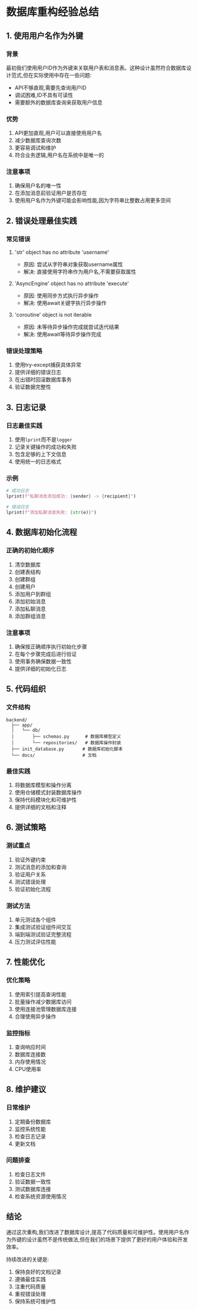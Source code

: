 # 数据库重构经验总结

## 1. 使用用户名作为外键

### 背景
最初我们使用用户ID作为外键来关联用户表和消息表。这种设计虽然符合数据库设计范式,但在实际使用中存在一些问题:
- API不够直观,需要先查询用户ID
- 调试困难,ID不具有可读性
- 需要额外的数据库查询来获取用户信息



### 优势
1. API更加直观,用户可以直接使用用户名
2. 减少数据库查询次数
3. 更容易调试和维护
4. 符合业务逻辑,用户名在系统中是唯一的

### 注意事项
1. 确保用户名的唯一性
2. 在添加消息前验证用户是否存在
3. 使用用户名作为外键可能会影响性能,因为字符串比整数占用更多空间

## 2. 错误处理最佳实践

### 常见错误
1. 'str' object has no attribute 'username'
   - 原因: 尝试从字符串对象获取username属性
   - 解决: 直接使用字符串作为用户名,不需要获取属性

2. 'AsyncEngine' object has no attribute 'execute'
   - 原因: 使用同步方式执行异步操作
   - 解决: 使用await关键字执行异步操作

3. 'coroutine' object is not iterable
   - 原因: 未等待异步操作完成就尝试迭代结果
   - 解决: 使用await等待异步操作完成

### 错误处理策略
1. 使用try-except捕获具体异常
2. 提供详细的错误日志
3. 在出错时回滚数据库事务
4. 验证数据完整性

## 3. 日志记录

### 日志最佳实践
1. 使用`lprint`而不是`logger`
2. 记录关键操作的成功和失败
3. 包含足够的上下文信息
4. 使用统一的日志格式

### 示例
```python
# 成功日志
lprint(f"私聊消息添加成功: {sender} -> {recipient}")

# 错误日志
lprint(f"添加私聊消息失败: {str(e)}")
```

## 4. 数据库初始化流程

### 正确的初始化顺序
1. 清空数据库
2. 创建表结构
3. 创建群组
4. 创建用户
5. 添加用户到群组
6. 添加初始消息
7. 添加私聊消息
8. 添加群组消息

### 注意事项
1. 确保按正确顺序执行初始化步骤
2. 在每个步骤完成后进行验证
3. 使用事务确保数据一致性
4. 提供详细的初始化日志

## 5. 代码组织

### 文件结构
```
backend/
  ├── app/
  │   └── db/
  │       ├── schemas.py      # 数据库模型定义
  │       └── repositories/   # 数据库操作封装
  ├── init_database.py       # 数据库初始化脚本
  └── docs/                  # 文档
```

### 最佳实践
1. 将数据库模型和操作分离
2. 使用仓储模式封装数据库操作
3. 保持代码模块化和可维护性
4. 提供详细的文档和注释

## 6. 测试策略

### 测试重点
1. 验证外键约束
2. 测试消息的添加和查询
3. 验证用户关系
4. 测试错误处理
5. 验证初始化流程

### 测试方法
1. 单元测试各个组件
2. 集成测试验证组件间交互
3. 端到端测试验证完整流程
4. 压力测试评估性能

## 7. 性能优化

### 优化策略
1. 使用索引提高查询性能
2. 批量操作减少数据库访问
3. 使用连接池管理数据库连接
4. 合理使用异步操作

### 监控指标
1. 查询响应时间
2. 数据库连接数
3. 内存使用情况
4. CPU使用率

## 8. 维护建议

### 日常维护
1. 定期备份数据库
2. 监控系统性能
3. 检查日志记录
4. 更新文档

### 问题排查
1. 检查日志文件
2. 验证数据一致性
3. 测试数据库连接
4. 检查系统资源使用情况

## 结论

通过这次重构,我们改进了数据库设计,提高了代码质量和可维护性。使用用户名作为外键的设计虽然不是传统做法,但在我们的场景下提供了更好的用户体验和开发效率。

持续改进的关键是:
1. 保持良好的文档记录
2. 遵循最佳实践
3. 注重代码质量
4. 重视错误处理
5. 保持系统可维护性
